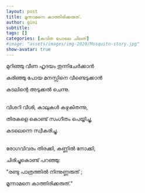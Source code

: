```yaml
---
layout: post
title: മൂന്നാമനെ കാത്തിരിക്കരുത്.
author: gini
subtitle: 
tags: []
categories: [കവിത പോലെ ചിലത്]
#image: "assets/images/img-2020/Mosquito-story.jpg"
show-avatar: true
---
```


മുറിഞ്ഞു വീണ ഹൃദയം തുന്നിചേര്‍ക്കാന്‍

കരിഞ്ഞു പോയ മനസ്സിനെ വീണ്ടെടുക്കാന്‍ 

കടലിന്റെ അടുക്കല്‍ ചെന്നു.

<br>
വിശറി വീശി, കാലുകള്‍ കഴുകിതന്നു,

തിരകളെ കൊണ്ട് സംഗീതം പെയ്യിച്ചു,

കടലെന്നെ സ്വീകരിച്ചു.

<br>
രോഗവിവരം തിരക്കി, കണ്ണില്‍ നോക്കി,

ചിരിച്ചുകൊണ്ട് പറഞ്ഞു:

"രണ്ടു പാത്രത്തില്‍ നിന്നുണ്ണരുത് ;

മൂന്നാമനെ കാത്തിരിക്കരുത്."